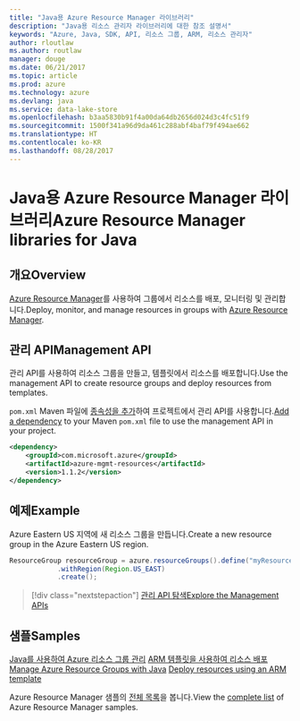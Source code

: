 ```yaml
---
title: "Java용 Azure Resource Manager 라이브러리"
description: "Java용 리소스 관리자 라이브러리에 대한 참조 설명서"
keywords: "Azure, Java, SDK, API, 리소스 그룹, ARM, 리소스 관리자"
author: rloutlaw
ms.author: routlaw
manager: douge
ms.date: 06/21/2017
ms.topic: article
ms.prod: azure
ms.technology: azure
ms.devlang: java
ms.service: data-lake-store
ms.openlocfilehash: b3aa5830b91f4a00da64db2656d024d3c4fc51f9
ms.sourcegitcommit: 1500f341a96d9da461c288abf4baf79f494ae662
ms.translationtype: HT
ms.contentlocale: ko-KR
ms.lasthandoff: 08/28/2017
---
```

# <a name="azure-resource-manager-libraries-for-java"></a><span data-ttu-id="cde9d-104">Java용 Azure Resource Manager 라이브러리</span><span class="sxs-lookup"><span data-stu-id="cde9d-104">Azure Resource Manager libraries for Java</span></span>

## <a name="overview"></a><span data-ttu-id="cde9d-105">개요</span><span class="sxs-lookup"><span data-stu-id="cde9d-105">Overview</span></span>

<span data-ttu-id="cde9d-106">[Azure Resource Manager](https://docs.microsoft.com/en-us/azure/azure-resource-manager/resource-group-overview)를 사용하여 그룹에서 리소스를 배포, 모니터링 및 관리합니다.</span><span class="sxs-lookup"><span data-stu-id="cde9d-106">Deploy, monitor, and manage resources in groups with [Azure Resource Manager](https://docs.microsoft.com/en-us/azure/azure-resource-manager/resource-group-overview).</span></span>

## <a name="management-api"></a><span data-ttu-id="cde9d-107">관리 API</span><span class="sxs-lookup"><span data-stu-id="cde9d-107">Management API</span></span>

<span data-ttu-id="cde9d-108">관리 API를 사용하여 리소스 그룹을 만들고, 템플릿에서 리소스를 배포합니다.</span><span class="sxs-lookup"><span data-stu-id="cde9d-108">Use the management API to create resource groups and deploy resources from templates.</span></span>

<span data-ttu-id="cde9d-109">`pom.xml` Maven 파일에 [종속성을 추가](https://maven.apache.org/guides/getting-started/index.html#How_do_I_use_external_dependencies)하여 프로젝트에서 관리 API를 사용합니다.</span><span class="sxs-lookup"><span data-stu-id="cde9d-109">[Add a dependency](https://maven.apache.org/guides/getting-started/index.html#How_do_I_use_external_dependencies) to your Maven `pom.xml` file to use the management API in your project.</span></span>


```XML
<dependency>
    <groupId>com.microsoft.azure</groupId>
    <artifactId>azure-mgmt-resources</artifactId>
    <version>1.1.2</version>
</dependency>
```

## <a name="example"></a><span data-ttu-id="cde9d-110">예제</span><span class="sxs-lookup"><span data-stu-id="cde9d-110">Example</span></span>

<span data-ttu-id="cde9d-111">Azure Eastern US 지역에 새 리소스 그룹을 만듭니다.</span><span class="sxs-lookup"><span data-stu-id="cde9d-111">Create a new resource group in the Azure Eastern US region.</span></span>

```java
ResourceGroup resourceGroup = azure.resourceGroups().define("myResourceGroup")
            .withRegion(Region.US_EAST)
            .create();
```

> [!div class="nextstepaction"]
> [<span data-ttu-id="cde9d-112">관리 API 탐색</span><span class="sxs-lookup"><span data-stu-id="cde9d-112">Explore the Management APIs</span></span>](/java/api/overview/azure/resources/managementapi)

## <a name="samples"></a><span data-ttu-id="cde9d-113">샘플</span><span class="sxs-lookup"><span data-stu-id="cde9d-113">Samples</span></span>

<span data-ttu-id="cde9d-114">[Java를 사용하여 Azure 리소스 그룹 관리][1] 
[ARM 템플릿을 사용하여 리소스 배포][2]</span><span class="sxs-lookup"><span data-stu-id="cde9d-114">[Manage Azure Resource Groups with Java][1] 
[Deploy resources using an ARM template][2]</span></span>

[1]: https://github.com/Azure-Samples/resources-java-manage-resource-group
[2]: https://github.com/Azure-Samples/resources-java-deploy-using-arm-template

<span data-ttu-id="cde9d-115">Azure Resource Manager 샘플의 [전체 목록](https://azure.microsoft.com/resources/samples/?platform=java&term=resource)을 봅니다.</span><span class="sxs-lookup"><span data-stu-id="cde9d-115">View the [complete list](https://azure.microsoft.com/resources/samples/?platform=java&term=resource) of Azure Resource Manager samples.</span></span>

